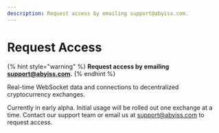 ```yaml
---
description: Request access by emailing support@abyiss.com.
---
```


# Request Access

{% hint style="warning" %}
**Request access by emailing** [**support@abyiss.com**](mailto:support@abyiss.com)**.**
{% endhint %}

Real-time WebSocket data and connections to decentralized cryptocurrency exchanges.&#x20;

Currently in early alpha. Initial usage will be rolled out one exchange at a time. Contact our support team or email us at [support@abyiss.com](<mailto:support@abyiss.com >) to request access.
